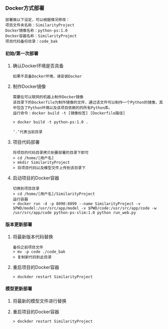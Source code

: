 ### Docker方式部署

```
部署做以下设定，可以根据情况修改：
项目文件夹名称：SimilarityProject
Docker镜像名称：python-ps:1.0
Docker容器名称：SimilarityProject
项目代码备份目录：code_bak
```



#### 初始/第一次部署

1. 确认Docker环境是否具备

   ```
   如果不具备Docker环境，请安装Docker
   ```

2. 制作Docker镜像

   ```
   需要在可以联网的机器上制作Docker镜像
   该目录下的Dockerfile为制作镜像的文件，通过该文件可以制作一个Python的镜像，其中包含了Python环境以及该项目依赖的的所有Python库。
   运行命令：docker build -t [镜像标签] [Dockerfile路径]
   
   > docker build -t python-ps:1.0 .
   
   ‘.’代表当前目录
   ```

3. 项目代码部署

   ```
   将项目的代码目录拷贝到要部署的目录下即可
   > cd /home/[用户名]
   > mkdir SimilarityProject
   > 将项目代码以及模型文件上传到该目录下
   ```

4. 启动项目的Docker容器

   ```
   切换到项目目录
   > cd /home/[用户名]/SimilarityProject
   运行容器
   > docker run -d -p 8090:8099 --name SimilarityProject -v $PWD/model:/usr/src/app/model -v $PWD/code:/usr/src/app/code -w /usr/src/app/code python-ps-slim:1.0 python run_web.py
   ```



#### 版本更新部署

1. 将最新版本代码替换

   ```
   备份之前项目文件
   > mv -p code ./code_bak
   > 复制新代码到此目录
   ```

2. 重启项目的Docker容器

   ```
   > dockder restart SimilarityProject
   ```

   

#### 模型更新部署

1. 将最新的模型文件进行替换

2. 重启项目的Docker容器

   ```
   > dockder restart SimilarityProject
   ```

   